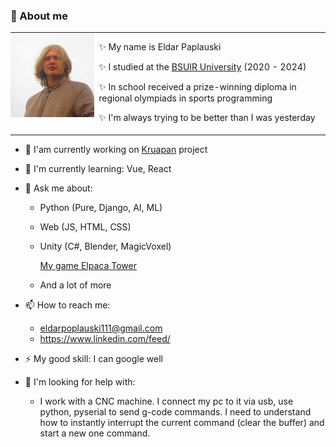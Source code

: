 ### 👋 About me 
<div>
    <table style="padding: 0;">
        <tr style="padding: 0; border: 0;">
            <td valign="top"
                style="
                    padding: 0; 
                    border: 0;
                    max-width: 40vw;
                    height: 100%;
                    " >
                <!--src="https://github.com/Ellanity/Ellanity/assets/60664484/5ffcd3e7-5751-4bd1-a72f-a2f2fe41e4a2"-->
                <img
                    src="./IMG_3168_2.JPG" 
                    alt="my_pic" 
                    style="
                        margin: 0; 
                        padding: 0; 
                        height: 100%"/>
            </td>
            <td valign="top" 
                style="
                    border: 0; 
                    padding-top: 0;">
                <div style="
                    padding: 0; 
                    margin: 0;">
                    <p> 
                        ✨ My name is Eldar Paplauski
                    </p> 
                    <p> 
                        ✨ I studied at the 
                        <a class="chaise-btn chaise-btn-secondary chaise-btn-iframe" href="https://www.bsuir.by/"><span class="chaise-btn-icon fullscreen-icon"></span><span>BSUIR University</span></a> (2020 - 2024)
                    </p> 
                    <p> 
                        ✨ In school received a prize-winning diploma in regional olympiads in sports programming
                    </p> 
                    </p> 
                    <p> 
                        ✨ I'm always trying to be better than I was yesterday
                    </p> 
                </div>
            </td>
        </tr>
    </table>
</div>


- 🔭 I'am currently working on [Kruapan](https://dev.kruapan.com) project
- 🌱 I'm currently learning: Vue, React
- 💬 Ask me about: 
    + Python (Pure, Django, AI, ML)
    + Web (JS, HTML, CSS)  
    + Unity (C#, Blender, MagicVoxel) 
        
        [My game Elpaca Tower](https://play.google.com/store/apps/details?id=com.Paplauski.Tower&pli=1)
    
    + And a lot of more 
- 📫 How to reach me: 
    + <eldarpoplauski111@gmail.com>
    + <https://www.linkedin.com/feed/> 
- ⚡ My good skill: I can google well

- 🤔 I'm looking for help with:
    
    + I work with a CNC machine. I connect my pc to it via usb, use python, pyserial to send g-code commands. I need to understand how to instantly interrupt the current command (clear the buffer) and start a new one command.

<!-- https://github.com/thombashi/pytablewriter/issues/13 
<script>
    import pytablewriter as ptw
    from pytablewriter.style import Style

    writer = ptw.HtmlTableWriter(
        table_name="vertical-align",
        headers=[
            "",
            "top",
            "middle",
            "bottom",
            "top-right",
            "middle-right",
            "bottom-right",
        ],
        value_matrix=[
            ["te\nst", "x", "x", "x", "x", "x", "x"],
        ],
        column_styles=[
            Style(vertical_align="baseline"),
            Style(vertical_align="top"),
            Style(vertical_align="middle"),
            Style(vertical_align="bottom"),
            Style(align="right", vertical_align="top"),
            Style(align="right", vertical_align="middle"),
            Style(align="right", vertical_align="bottom"),
        ],
    )
    writer.write_table()
</script>-->